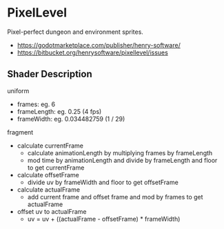 # PixelLevel

Pixel-perfect dungeon and environment sprites.

- <https://godotmarketplace.com/publisher/henry-software/>
- <https://bitbucket.org/henrysoftware/pixellevel/issues>

## Shader Description

uniform

- frames: eg. 6
- frameLength: eg. 0.25 (4 fps)
- frameWidth: eg. 0.034482759 (1 / 29)

fragment

- calculate currentFrame
  - calculate animationLength by multiplying frames by frameLength
  - mod time by animationLength and divide by frameLength and floor to get currentFrame
- calculate offsetFrame
  - divide uv by frameWidth and floor to get offsetFrame
- calculate actualFrame
  - add current frame and offset frame and mod by frames to get actualFrame
- offset uv to actualFrame
  - uv = uv + ((actualFrame - offsetFrame) * frameWidth)
